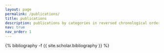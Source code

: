 ```yaml
---
layout: page
permalink: /publications/
title: publications
description: publications by categories in reversed chronological order. <br> * and + denotes co-first and co-second authors.
nav: true
nav_order: 1
---
```

<!-- Also see [Google Scholar](https://scholar.google.com/citations?user=4Da7Li4AAAAJ&hl=en) and [Semantic Scholar](https://scholar.google.com/citations?user=4Da7Li4AAAAJ&hl=en). -->
<!-- _pages/publications.md -->
<div class="publications">

{% bibliography -f {{ site.scholar.bibliography }} %}

</div>
